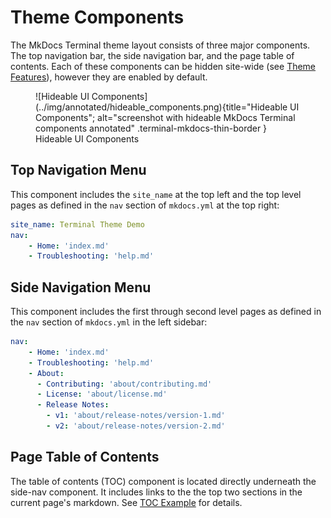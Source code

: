 # Theme Components

The MkDocs Terminal theme layout consists of three major components.  The top navigation bar, the side navigation bar, and the page table of contents.  Each of these components can be hidden site-wide (see [Theme Features](./features.md)), however they are enabled by default.

<section markdown>
<figure markdown>
![Hideable UI Components](../img/annotated/hideable_components.png){title="Hideable UI Components"; alt="screenshot with hideable MkDocs Terminal components annotated" .terminal-mkdocs-thin-border }
<figcaption>Hideable UI Components</figcaption>
</figure>
</section>

## Top Navigation Menu

This component includes the `site_name` at the top left and the top level pages as defined in the `nav` section of `mkdocs.yml` at the top right:

```yaml
site_name: Terminal Theme Demo
nav:
    - Home: 'index.md'
    - Troubleshooting: 'help.md'
```

## Side Navigation Menu

This component includes the first through second level pages as defined in the `nav` section of `mkdocs.yml` in the left sidebar:

```yaml
nav:
    - Home: 'index.md'
    - Troubleshooting: 'help.md'
    - About: 
      - Contributing: 'about/contributing.md'
      - License: 'about/license.md'
      - Release Notes:
        - v1: 'about/release-notes/version-1.md'
        - v2: 'about/release-notes/version-2.md'
```

## Page Table of Contents

The table of contents (TOC) component is located directly underneath the side-nav component.  It includes links to the the top two sections in the current page's markdown.  See [TOC Example](../navigation/toc.md) for details.



